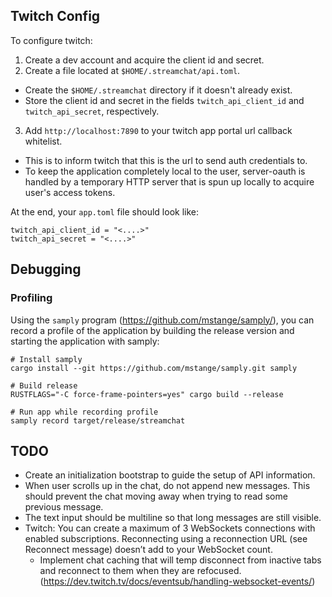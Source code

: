 ## Twitch Config
To configure twitch:
1. Create a dev account and acquire the client id and secret.
2. Create a file located at `$HOME/.streamchat/api.toml`.
  - Create the `$HOME/.streamchat` directory if it doesn't already exist.
  - Store the client id and secret in the fields `twitch_api_client_id` and `twitch_api_secret`, respectively.
3. Add `http://localhost:7890` to your twitch app portal url callback whitelist.
  - This is to inform twitch that this is the url to send auth credentials to.
  - To keep the application completely local to the user, server-oauth is handled by a temporary HTTP server
    that is spun up locally to acquire user's access tokens.

At the end, your `app.toml` file should look like:
```
twitch_api_client_id = "<....>"
twitch_api_secret = "<....>"
```

## Debugging
### Profiling
Using the `samply` program (https://github.com/mstange/samply/), you can record a profile of the application
by building the release version and starting the application with samply:

```
# Install samply
cargo install --git https://github.com/mstange/samply.git samply

# Build release
RUSTFLAGS="-C force-frame-pointers=yes" cargo build --release

# Run app while recording profile
samply record target/release/streamchat
```

## TODO
- Create an initialization bootstrap to guide the setup of API information.
- When user scrolls up in the chat, do not append new messages. This should prevent the chat moving away when
  trying to read some previous message.
- The text input should be multiline so that long messages are still visible.
- Twitch: You can create a maximum of 3 WebSockets connections with enabled subscriptions. Reconnecting using a reconnection URL (see Reconnect message) doesn’t add to your WebSocket count.
  - Implement chat caching that will temp disconnect from inactive tabs and reconnect to them when
    they are refocused. (https://dev.twitch.tv/docs/eventsub/handling-websocket-events/)
